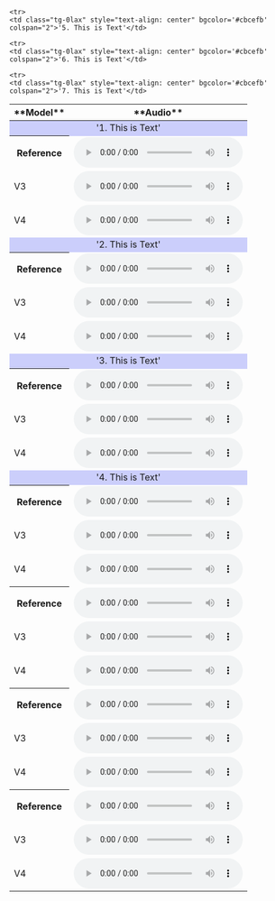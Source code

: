 
<html lang="en-US">
  <head>
    <meta charset="UTF-8">
    <meta name="viewport" content="width=device-width, initial-scale=1">
    <meta name="theme-color" content="#157878">
    <link rel="stylesheet" href="/assets/css/style.css?v=e27bf585b9c641a881074e09853cb11204774c97">
  </head>
  <body>


    
<table class="tg">
<thead>
  <tr>
    <th class="tg-0lax">**Model**</th>
    <th class="tg-0lax">**Audio**</th>
  </tr>
</thead>
<tbody>
  <tr>
    <td class="tg-0lax" style="text-align: center" bgcolor='#cbcefb' colspan="2">'1. This is Text'</td>
  </tr>
  <tr>
    <th class="tg-0lax">Reference</th>
    <td class="tg-0lax"><audio src="wavs\reference_01.wav" controls="" preload=""></audio></td>
  </tr>
  <tr>
    <td class="tg-0lax">V3</td>
    <td class="tg-0lax"><audio src="wavs\v3_01.wav" controls="" preload=""></audio></td>
  </tr>
  <tr>
    <td class="tg-0lax">V4</td>
    <td class="tg-0lax"><audio src="wavs\rv4.0_01.wav" controls="" preload=""></audio></td>
  </tr>
  
  
  <tr>
    <td class="tg-0lax" style="text-align: center" bgcolor='#cbcefb' colspan="2">'2. This is Text'</td>
  </tr>
  <tr>
    <th class="tg-0lax">Reference</th>
    <td class="tg-0lax"><audio src="wavs\reference_02.wav" controls="" preload=""></audio></td>
  </tr>
  <tr>
    <td class="tg-0lax">V3</td>
    <td class="tg-0lax"><audio src="wavs\v3_02.wav" controls="" preload=""></audio></td>
  </tr>
  <tr>
    <td class="tg-0lax">V4</td>
    <td class="tg-0lax"><audio src="wavs\rv4.0_03.wav" controls="" preload=""></audio></td>
  </tr>
  
  <tr>
    <td class="tg-0lax" style="text-align: center" bgcolor='#cbcefb' colspan="2">'3. This is Text'</td>
  </tr>
  <tr>
    <th class="tg-0lax">Reference</th>
    <td class="tg-0lax"><audio src="wavs\reference_03.wav" controls="" preload=""></audio></td>
  </tr>
  <tr>
    <td class="tg-0lax">V3</td>
    <td class="tg-0lax"><audio src="wavs\v3_03.wav" controls="" preload=""></audio></td>
  </tr>
  <tr>
    <td class="tg-0lax">V4</td>
    <td class="tg-0lax"><audio src="wavs\rv4.0_03.wav" controls="" preload=""></audio></td>
  </tr>
  
  <tr>
    <td class="tg-0lax" style="text-align: center" bgcolor='#cbcefb' colspan="2">'4. This is Text'</td>
  </tr>
  <tr>
    <th class="tg-0lax">Reference</th>
    <td class="tg-0lax"><audio src="wavs\reference_04.wav" controls="" preload=""></audio></td>
  </tr>
  <tr>
    <td class="tg-0lax">V3</td>
    <td class="tg-0lax"><audio src="wavs\v3_04.wav" controls="" preload=""></audio></td>
  </tr>
  <tr>
    <td class="tg-0lax">V4</td>
    <td class="tg-0lax"><audio src="wavs\rv4.0_04.wav" controls="" preload=""></audio></td>
  </tr>
  
    <tr>
    <td class="tg-0lax" style="text-align: center" bgcolor='#cbcefb' colspan="2">'5. This is Text'</td>
  </tr>
  <tr>
    <th class="tg-0lax">Reference</th>
    <td class="tg-0lax"><audio src="wavs\reference_05.wav" controls="" preload=""></audio></td>
  </tr>
  <tr>
    <td class="tg-0lax">V3</td>
    <td class="tg-0lax"><audio src="wavs\v3_05.wav" controls="" preload=""></audio></td>
  </tr>
  <tr>
    <td class="tg-0lax">V4</td>
    <td class="tg-0lax"><audio src="wavs\rv4.0_05.wav" controls="" preload=""></audio></td>
  </tr>
  
    <tr>
    <td class="tg-0lax" style="text-align: center" bgcolor='#cbcefb' colspan="2">'6. This is Text'</td>
  </tr>
  <tr>
    <th class="tg-0lax">Reference</th>
    <td class="tg-0lax"><audio src="wavs\reference_06.wav" controls="" preload=""></audio></td>
  </tr>
  <tr>
    <td class="tg-0lax">V3</td>
    <td class="tg-0lax"><audio src="wavs\v3_06.wav" controls="" preload=""></audio></td>
  </tr>
  <tr>
    <td class="tg-0lax">V4</td>
    <td class="tg-0lax"><audio src="wavs\rv4.0_06.wav" controls="" preload=""></audio></td>
  </tr>
  
  
    <tr>
    <td class="tg-0lax" style="text-align: center" bgcolor='#cbcefb' colspan="2">'7. This is Text'</td>
  </tr>
  <tr>
    <th class="tg-0lax">Reference</th>
    <td class="tg-0lax"><audio src="wavs\reference_07.wav" controls="" preload=""></audio></td>
  </tr>
  <tr>
    <td class="tg-0lax">V3</td>
    <td class="tg-0lax"><audio src="wavs\v3_07.wav" controls="" preload=""></audio></td>
  </tr>
  <tr>
    <td class="tg-0lax">V4</td>
    <td class="tg-0lax"><audio src="wavs\rv4.0_07.wav" controls="" preload=""></audio></td>
  </tr>
  
  
</tbody>
</table>
    
    
  </body>
</html>


